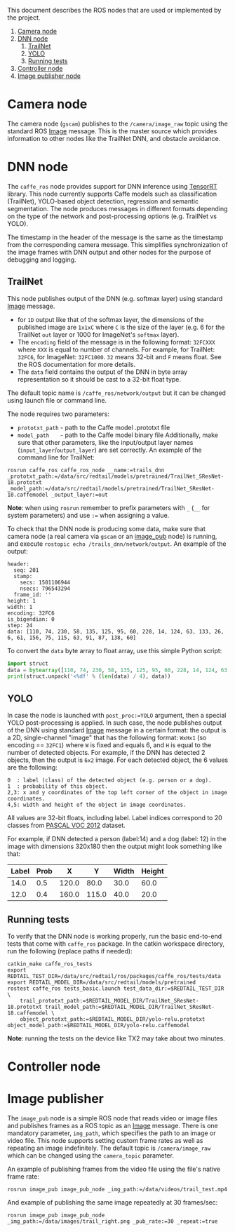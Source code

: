This document describes the ROS nodes that are used or implemented by the project.

1. [Camera node](#camera-node)
2. [DNN node](#dnn-node)
    1. [TrailNet](#trailnet)
    2. [YOLO](#yolo)
    3. [Running tests](#running-tests)
3. [Controller node](#controller-node)
3. [Image publisher node](#image-publisher)

# Camera node
The camera node (`gscam`) publishes to the `/camera/image_raw` topic using the standard ROS [Image](http://docs.ros.org/api/sensor_msgs/html/msg/Image.html) message. This is the master source which provides information to other nodes like the TrailNet DNN, and obstacle avoidance.

# DNN node
The `caffe_ros` node provides support for DNN inference using [TensorRT](https://developer.nvidia.com/tensorrt) library. This node currently supports Caffe models such as classification (TrailNet), YOLO-based object detection, regression and semantic segmentation. The node produces messages in different formats depending on the type of the network and post-processing options (e.g. TrailNet vs YOLO).

The timestamp in the header of the message is the same as the timestamp from the corresponding camera message. This simplifies synchronization of the image frames with DNN output and other nodes for the purpose of debugging and logging.

## TrailNet

This node publishes output of the DNN (e.g. softmax layer) using standard [Image](http://docs.ros.org/api/sensor_msgs/html/msg/Image.html) message.
* for `1D` output like that of the softmax layer, the dimensions of the published image are `1x1xC` where `C` is the size of the layer (e.g. 6 for the TrailNet `out` layer or 1000 for ImageNet's `softmax` layer). 
* The `encoding` field of the message is in the following format: `32FCXXX` where `XXX` is equal to number of channels. For example, for TrailNet: `32FC6`, for ImageNet: `32FC1000`. `32` means 32-bit and `F` means float. See the ROS documentation for more details. 
* The `data` field contains the output of the DNN in byte array representation so it should be cast to a 32-bit float type.

The default topic name is `/caffe_ros/network/output` but it can be changed using launch file or command line.

The node requires two parameters:
* `prototxt_path` - path to the Caffe model .prototxt file
* `model_path   ` - path to the Caffe model binary file
Additionally, make sure that other parameters, like the input/output layer names (`input_layer`/`output_layer`) are set correctly. An example of the command line for TrailNet:
```
rosrun caffe_ros caffe_ros_node __name:=trails_dnn _prototxt_path:=/data/src/redtail/models/pretrained/TrailNet_SResNet-18.prototxt _model_path:=/data/src/redtail/models/pretrained/TrailNet_SResNet-18.caffemodel _output_layer:=out
```

**Note**: when using `rosrun` remember to prefix parameters with `_` (`__` for system parameters) and use `:=` when assigning a value.

To check that the DNN node is producing some data, make sure that camera node (a real camera via `gscam` or an [image_pub](#image-publisher) node) is running, and execute `rostopic echo /trails_dnn/network/output`. An example of the output:
```
header: 
  seq: 201
  stamp: 
    secs: 1501106944
    nsecs: 796543294
  frame_id: ''
height: 1
width: 1
encoding: 32FC6
is_bigendian: 0
step: 24
data: [110, 74, 230, 58, 135, 125, 95, 60, 228, 14, 124, 63, 133, 26, 6, 61, 156, 75, 115, 63, 91, 87, 138, 60]
```
To convert the `data` byte array to float array, use this simple Python script:
```python
import struct
data = bytearray([110, 74, 230, 58, 135, 125, 95, 60, 228, 14, 124, 63, 133, 26, 6, 61, 156, 75, 115, 63, 91, 87, 138, 60])
print(struct.unpack('<%df' % (len(data) / 4), data))
```
## YOLO
In case the node is launched with `post_proc:=YOLO` argument, then a special YOLO post-processing is applied. In such case, the node publishes output of the DNN using standard [Image](http://docs.ros.org/api/sensor_msgs/html/msg/Image.html) message in a certain format: the output is a 2D, single-channel "image" that has the following format: `WxHx1` (so encoding == `32FC1`) where `W` is fixed and equals 6, and `H` is equal to the number of detected objects. For example, if the DNN has detected 2 objects, then the output is `6x2` image. For each detected object, the 6 values are the following:

    0  : label (class) of the detected object (e.g. person or a dog).
    1  : probability of this object.
    2,3: x and y coordinates of the top left corner of the object in image coordinates.
    4,5: width and height of the object in image coordinates.

All values are 32-bit floats, including label. Label indices correspond to 20 classes from [PASCAL VOC 2012](http://host.robots.ox.ac.uk/pascal/VOC/voc2012/htmldoc/index.html) dataset.

For example, if DNN detected a person (label:14) and a dog (label: 12) in the image with dimensions 320x180 then the output might look something like that:

| Label | Prob | X | Y  | Width | Height |
| ---- | --- | ----- | ----- | ---- | -----|
| 14.0 | 0.5 | 120.0 | 80.0  | 30.0 | 60.0 |
| 12.0 | 0.4 | 160.0 | 115.0 | 40.0 | 20.0 |


## Running tests
To verify that the DNN node is working properly, run the basic end-to-end tests that come with `caffe_ros` package. In the catkin workspace directory, run the following (replace paths if needed):
```
catkin_make caffe_ros_tests
export REDTAIL_TEST_DIR=/data/src/redtail/ros/packages/caffe_ros/tests/data
export REDTAIL_MODEL_DIR=/data/src/redtail/models/pretrained
rostest caffe_ros tests_basic.launch test_data_dir:=$REDTAIL_TEST_DIR \
    trail_prototxt_path:=$REDTAIL_MODEL_DIR/TrailNet_SResNet-18.prototxt trail_model_path:=$REDTAIL_MODEL_DIR/TrailNet_SResNet-18.caffemodel \
    object_prototxt_path:=$REDTAIL_MODEL_DIR/yolo-relu.prototxt object_model_path:=$REDTAIL_MODEL_DIR/yolo-relu.caffemodel
```
**Note**: running the tests on the device like TX2 may take about two minutes.

# Controller node

# Image publisher
The `image_pub` node is a simple ROS node that reads video or image files and publishes frames as a ROS topic as an [Image](http://docs.ros.org/api/sensor_msgs/html/msg/Image.html) message. There is one mandatory parameter, `img_path`, which specifies the path to an image or video file. This node supports setting custom frame rates as well as repeating an image indefinitely.
The default topic is `/camera/image_raw` which can be changed using the `camera_topic` parameter.

An example of publishing frames from the video file using the file's native frame rate:
```
rosrun image_pub image_pub_node _img_path:=/data/videos/trail_test.mp4
```

And example of publishing the same image repeatedly at 30 frames/sec:
```
rosrun image_pub image_pub_node _img_path:=/data/images/trail_right.png _pub_rate:=30 _repeat:=true
```
